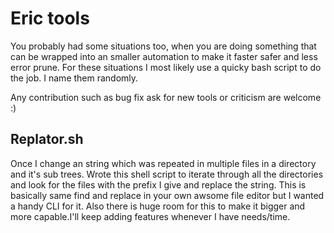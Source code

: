 # Eric tools

You probably had some situations too, when you are doing something that can be wrapped into an smaller automation to make it faster safer and less error prune.
For these situations I most likely use a quicky bash script to do the job. I name them randomly.

Any contribution such as bug fix ask for new tools or criticism are welcome :)


## Replator.sh
Once I change an string which was repeated in multiple files in a directory and it's sub trees. Wrote this shell script to iterate through all the directories and look for the files with the prefix I give and replace the string.
This is basically same find and replace in your own awsome file editor but I wanted a handy CLI for it. Also there is huge room for this to make it bigger and more capable.I'll keep adding features whenever I have needs/time.

